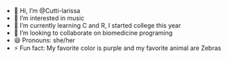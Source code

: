 - 👋 Hi, I’m @Cutti-larissa
- 👀 I’m interested in music
- 🌱 I’m currently learning C and R, I started college this year
- 💞️ I’m looking to collaborate on biomedicine programing
- 😄 Pronouns: she/her
- ⚡ Fun fact: My favorite color is purple and my favorite animal are Zebras

<!---
Cutti-larissa/Cutti-larissa is a ✨ special ✨ repository because its `README.md` (this file) appears on your GitHub profile.
You can click the Preview link to take a look at your changes.
--->
